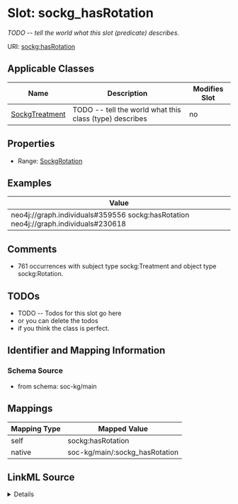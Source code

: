 

# Slot: sockg_hasRotation


_TODO -- tell the world what this slot (predicate) describes._





URI: [sockg:hasRotation](http://www.semanticweb.org/sockg/ontologies/2024/0/soil-carbon-ontology/hasRotation)



<!-- no inheritance hierarchy -->





## Applicable Classes

| Name | Description | Modifies Slot |
| --- | --- | --- |
| [SockgTreatment](../classes/SockgTreatment.md) | TODO -- tell the world what this class (type) describes |  no  |







## Properties

* Range: [SockgRotation](../classes/SockgRotation.md)






## Examples

| Value |
| --- |
| neo4j://graph.individuals#359556 sockg:hasRotation neo4j://graph.individuals#230618 |

## Comments

* 761 occurrences with subject type sockg:Treatment and object type sockg:Rotation.

## TODOs

* TODO -- Todos for this slot go here
* or you can delete the todos
* if you think the class is perfect.

## Identifier and Mapping Information







### Schema Source


* from schema: soc-kg/main




## Mappings

| Mapping Type | Mapped Value |
| ---  | ---  |
| self | sockg:hasRotation |
| native | soc-kg/main/:sockg_hasRotation |




## LinkML Source

<details>
```yaml
name: sockg_hasRotation
description: TODO -- tell the world what this slot (predicate) describes.
todos:
- TODO -- Todos for this slot go here
- or you can delete the todos
- if you think the class is perfect.
comments:
- 761 occurrences with subject type sockg:Treatment and object type sockg:Rotation.
examples:
- value: neo4j://graph.individuals#359556 sockg:hasRotation neo4j://graph.individuals#230618
from_schema: soc-kg/main
rank: 1000
slot_uri: sockg:hasRotation
alias: sockg_hasRotation
domain_of:
- sockg_Treatment
range: sockg_Rotation

```
</details>
